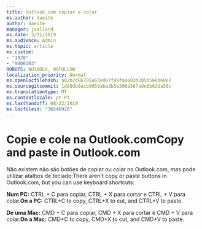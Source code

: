 ```yaml
---
title: Outlook.com copiar e colar
ms.author: daeite
author: daeite
manager: joallard
ms.date: 3/21/2019
ms.audience: Admin
ms.topic: article
ms.custom:
- "1920"
- "9000303"
ROBOTS: NOINDEX, NOFOLLOW
localization_priority: Normal
ms.openlocfilehash: a02b2d86785a63ede7f49faa603d205b566b68e7
ms.sourcegitcommit: 1d98db8acb9959aba3b5e308a567ade6b62da56c
ms.translationtype: MT
ms.contentlocale: pt-PT
ms.lasthandoff: 08/22/2019
ms.locfileid: "36546926"
---
```

# <a name="copy-and-paste-in-outlookcom"></a><span data-ttu-id="26306-102">Copie e cole na Outlook.com</span><span class="sxs-lookup"><span data-stu-id="26306-102">Copy and paste in Outlook.com</span></span>

<span data-ttu-id="26306-103">Não existem não são botões de copiar ou colar no Outlook.com, mas pode utilizar atalhos de teclado:</span><span class="sxs-lookup"><span data-stu-id="26306-103">There aren't copy or paste buttons in Outlook.com, but you can use keyboard shortcuts:</span></span>

<span data-ttu-id="26306-104">**Num PC:** CTRL + C para copiar, CTRL + X para cortar e CTRL + V para colar.</span><span class="sxs-lookup"><span data-stu-id="26306-104">**On a PC:** CTRL+C to copy, CTRL+X to cut, and CTRL+V to paste.</span></span>

<span data-ttu-id="26306-105">**De uma Mac:** CMD + C para copiar, CMD + X para cortar e CMD + V para colar.</span><span class="sxs-lookup"><span data-stu-id="26306-105">**On a Mac:** CMD+C to copy, CMD+X to cut, and CMD+V to paste.</span></span>